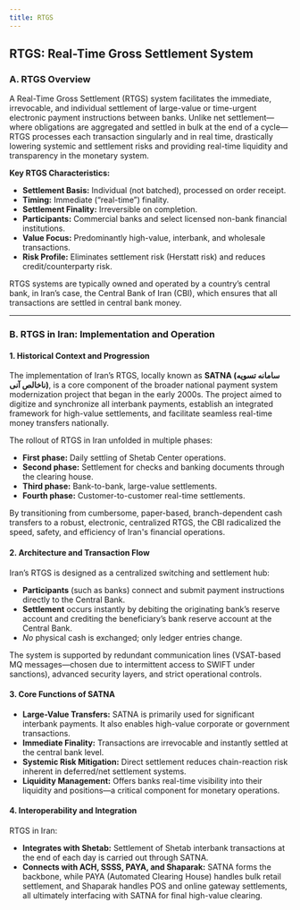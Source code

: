 ```yaml
---
title: RTGS
---
```


## RTGS: Real-Time Gross Settlement System

### A. RTGS Overview

A Real-Time Gross Settlement (RTGS) system facilitates the immediate,
irrevocable, and individual settlement of large-value or time-urgent electronic
payment instructions between banks. Unlike net settlement—where obligations are
aggregated and settled in bulk at the end of a cycle—RTGS processes each
transaction singularly and in real time, drastically lowering systemic and
settlement risks and providing real-time liquidity and transparency in the
monetary system.

**Key RTGS Characteristics:**

- **Settlement Basis:** Individual (not batched), processed on order receipt.
- **Timing:** Immediate (“real-time”) finality.
- **Settlement Finality:** Irreversible on completion.
- **Participants:** Commercial banks and select licensed non-bank financial
  institutions.
- **Value Focus:** Predominantly high-value, interbank, and wholesale
  transactions.
- **Risk Profile:** Eliminates settlement risk (Herstatt risk) and reduces
  credit/counterparty risk.

RTGS systems are typically owned and operated by a country’s central bank, in
Iran’s case, the Central Bank of Iran (CBI), which ensures that all transactions
are settled in central bank money.

---

### B. RTGS in Iran: Implementation and Operation

#### 1. Historical Context and Progression

The implementation of Iran’s RTGS, locally known as **SATNA (سامانه تسویه ناخالص
آنی)**, is a core component of the broader national payment system modernization
project that began in the early 2000s. The project aimed to digitize and
synchronize all interbank payments, establish an integrated framework for
high-value settlements, and facilitate seamless real-time money transfers
nationally.

The rollout of RTGS in Iran unfolded in multiple phases:

- **First phase:** Daily settling of Shetab Center operations.
- **Second phase:** Settlement for checks and banking documents through the
  clearing house.
- **Third phase:** Bank-to-bank, large-value settlements.
- **Fourth phase:** Customer-to-customer real-time settlements.

By transitioning from cumbersome, paper-based, branch-dependent cash transfers
to a robust, electronic, centralized RTGS, the CBI radicalized the speed,
safety, and efficiency of Iran's financial operations.

#### 2. Architecture and Transaction Flow

Iran’s RTGS is designed as a centralized switching and settlement hub:

- **Participants** (such as banks) connect and submit payment instructions
  directly to the Central Bank.
- **Settlement** occurs instantly by debiting the originating bank’s reserve
  account and crediting the beneficiary’s bank reserve account at the Central
  Bank.
- _No_ physical cash is exchanged; only ledger entries change.

The system is supported by redundant communication lines (VSAT-based MQ
messages—chosen due to intermittent access to SWIFT under sanctions), advanced
security layers, and strict operational controls.

#### 3. Core Functions of SATNA

- **Large-Value Transfers:** SATNA is primarily used for significant interbank
  payments. It also enables high-value corporate or government transactions.
- **Immediate Finality:** Transactions are irrevocable and instantly settled at
  the central bank level.
- **Systemic Risk Mitigation:** Direct settlement reduces chain-reaction risk
  inherent in deferred/net settlement systems.
- **Liquidity Management:** Offers banks real-time visibility into their
  liquidity and positions—a critical component for monetary operations.

#### 4. Interoperability and Integration

RTGS in Iran:

- **Integrates with Shetab:** Settlement of Shetab interbank transactions at the
  end of each day is carried out through SATNA.
- **Connects with ACH, SSSS, PAYA, and Shaparak:** SATNA forms the backbone,
  while PAYA (Automated Clearing House) handles bulk retail settlement, and
  Shaparak handles POS and online gateway settlements, all ultimately
  interfacing with SATNA for final high-value clearing.
